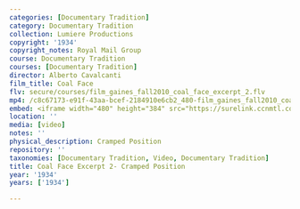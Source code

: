 ```yaml
---
categories: [Documentary Tradition]
category: Documentary Tradition
collection: Lumiere Productions
copyright: '1934'
copyright_notes: Royal Mail Group
course: Documentary Tradition
courses: [Documentary Tradition]
director: Alberto Cavalcanti
film_title: Coal Face
flv: secure/courses/film_gaines_fall2010_coal_face_excerpt_2.flv
mp4: /c8c67173-e91f-43aa-bcef-2184910e6cb2_480-film_gaines_fall2010_coal_face_excerpt_2.mp4
embed: <iframe width="480" height="384" src="https://surelink.ccnmtl.columbia.edu/video/?player=mp4_secure_stream&file=/c8c67173-e91f-43aa-bcef-2184910e6cb2_480-film_gaines_fall2010_coal_face_excerpt_2.mp4&width=480&height=360&poster=https://d369ay3g98xik5.cloudfront.net/thumbs/2016/11/17/c8c67173-e91f-43aa-bcef-2184910e6cb2-00002.jpg&authtype=wind"></iframe>
location: ''
media: [video]
notes: ''
physical_description: Cramped Position
repository: ''
taxonomies: [Documentary Tradition, Video, Documentary Tradition]
title: Coal Face Excerpt 2- Cramped Position
year: '1934'
years: ['1934']

---
```

